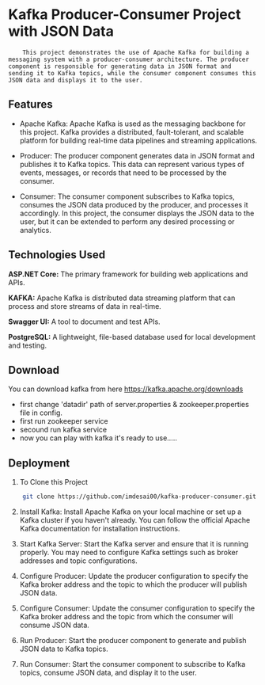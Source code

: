 
# Kafka Producer-Consumer Project with JSON Data

        This project demonstrates the use of Apache Kafka for building a messaging system with a producer-consumer architecture. The producer component is responsible for generating data in JSON format and sending it to Kafka topics, while the consumer component consumes this JSON data and displays it to the user.


## Features

- Apache Kafka: Apache Kafka is used as the messaging backbone for this project. Kafka provides a distributed, fault-tolerant, and scalable platform for building real-time data pipelines and streaming applications.

- Producer: The producer component generates data in JSON format and publishes it to Kafka topics. This data can represent various types of events, messages, or records that need to be processed by the consumer.

- Consumer: The consumer component subscribes to Kafka topics, consumes the JSON data produced by the producer, and processes it accordingly. In this project, the consumer displays the JSON data to the user, but it can be extended to perform any desired processing or analytics.


## Technologies Used

**ASP.NET Core:** The primary framework for building web applications and APIs.

**KAFKA:** Apache Kafka is distributed data streaming platform that can process and store streams of data in real-time.

**Swagger UI:** A tool to document and test APIs.

**PostgreSQL:** A lightweight, file-based database used for local development and testing.

## Download
You can download kafka from here 
https://kafka.apache.org/downloads

- first change 'datadir' path of server.properties & zookeeper.properties file in config.
- first run zookeeper service 
- secound run kafka service
- now you can play with kafka it's ready to use.....
## Deployment

1. To Clone this Project

```bash
    git clone https://github.com/imdesai00/kafka-producer-consumer.git
```

2. Install Kafka: Install Apache Kafka on your local machine or set up a Kafka cluster if you haven't already. You can follow the official Apache Kafka documentation for installation instructions.

3. Start Kafka Server: Start the Kafka server and ensure that it is running properly. You may need to configure Kafka settings such as broker addresses and topic configurations.

4. Configure Producer: Update the producer configuration to specify the Kafka broker address and the topic to which the producer will publish JSON data.

5. Configure Consumer: Update the consumer configuration to specify the Kafka broker address and the topic from which the consumer will consume JSON data.

6. Run Producer: Start the producer component to generate and publish JSON data to Kafka topics.

7. Run Consumer: Start the consumer component to subscribe to Kafka topics, consume JSON data, and display it to the user.

